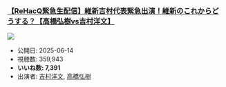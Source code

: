 ### [【ReHacQ緊急生配信】維新吉村代表緊急出演！維新のこれからどうする？【高橋弘樹vs吉村洋文】](https://www.youtube.com/watch?v=b4jsif_rwkA)
[![](https://img.youtube.com/vi/b4jsif_rwkA/sddefault.jpg)](https://www.youtube.com/watch?v=b4jsif_rwkA)
-   公開日: 2025-06-14
-   視聴数: 359,943
-   **いいね数: 7,391**
-   出演者: [吉村洋文](/rehacq_fan/people/吉村洋文 "wikilink"), [高橋弘樹](/rehacq_fan/people/高橋弘樹 "wikilink")
